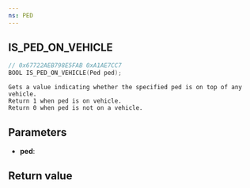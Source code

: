 ```yaml
---
ns: PED
---
```

## IS_PED_ON_VEHICLE

```c
// 0x67722AEB798E5FAB 0xA1AE7CC7
BOOL IS_PED_ON_VEHICLE(Ped ped);
```

```
Gets a value indicating whether the specified ped is on top of any vehicle.  
Return 1 when ped is on vehicle.  
Return 0 when ped is not on a vehicle.  
```

## Parameters
* **ped**: 

## Return value

